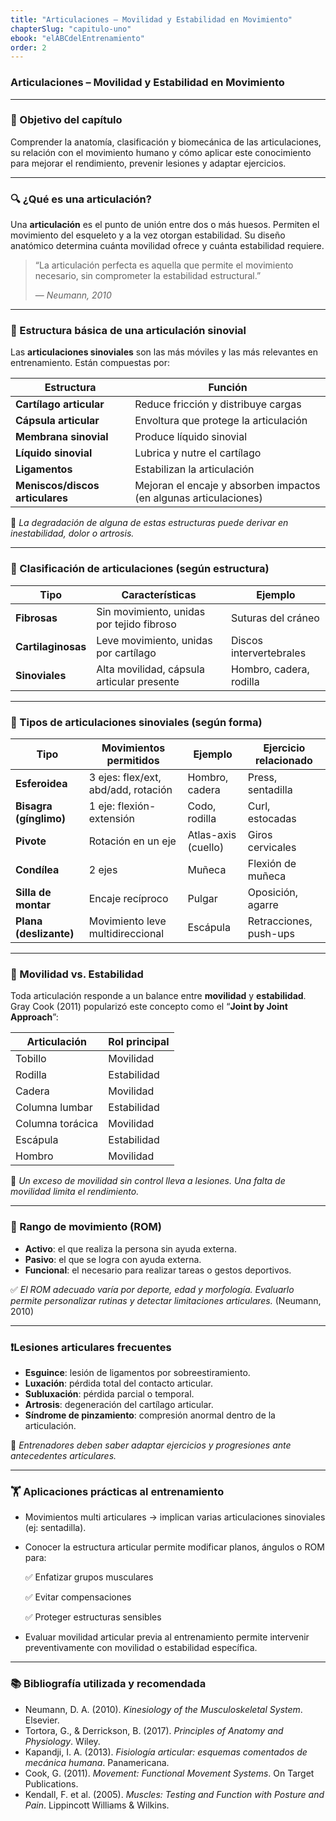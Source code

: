 ```yaml
---
title: "Articulaciones – Movilidad y Estabilidad en Movimiento"
chapterSlug: "capitulo-uno"
ebook: "elABCdelEntrenamiento"
order: 2
---
```


### Articulaciones – Movilidad y Estabilidad en Movimiento

---

### 🎯 Objetivo del capítulo

Comprender la anatomía, clasificación y biomecánica de las articulaciones, su relación con el movimiento humano y cómo aplicar este conocimiento para mejorar el rendimiento, prevenir lesiones y adaptar ejercicios.

---

### 🔍 ¿Qué es una articulación?

Una **articulación** es el punto de unión entre dos o más huesos. Permiten el movimiento del esqueleto y a la vez otorgan estabilidad. Su diseño anatómico determina cuánta movilidad ofrece y cuánta estabilidad requiere.

> “La articulación perfecta es aquella que permite el movimiento necesario, sin comprometer la estabilidad estructural.”
> 
> 
> — *Neumann, 2010*
> 

---

### 🧬 Estructura básica de una articulación sinovial

Las **articulaciones sinoviales** son las más móviles y las más relevantes en entrenamiento. Están compuestas por:

| Estructura | Función |
| --- | --- |
| **Cartílago articular** | Reduce fricción y distribuye cargas |
| **Cápsula articular** | Envoltura que protege la articulación |
| **Membrana sinovial** | Produce líquido sinovial |
| **Líquido sinovial** | Lubrica y nutre el cartílago |
| **Ligamentos** | Estabilizan la articulación |
| **Meniscos/discos articulares** | Mejoran el encaje y absorben impactos (en algunas articulaciones) |

🔧 *La degradación de alguna de estas estructuras puede derivar en inestabilidad, dolor o artrosis.*

---

### 🧠 Clasificación de articulaciones (según estructura)

| Tipo | Características | Ejemplo |
| --- | --- | --- |
| **Fibrosas** | Sin movimiento, unidas por tejido fibroso | Suturas del cráneo |
| **Cartilaginosas** | Leve movimiento, unidas por cartílago | Discos intervertebrales |
| **Sinoviales** | Alta movilidad, cápsula articular presente | Hombro, cadera, rodilla |

---

### 🦿 Tipos de articulaciones sinoviales (según forma)

| Tipo | Movimientos permitidos | Ejemplo | Ejercicio relacionado |
| --- | --- | --- | --- |
| **Esferoidea** | 3 ejes: flex/ext, abd/add, rotación | Hombro, cadera | Press, sentadilla |
| **Bisagra (gínglimo)** | 1 eje: flexión-extensión | Codo, rodilla | Curl, estocadas |
| **Pivote** | Rotación en un eje | Atlas-axis (cuello) | Giros cervicales |
| **Condílea** | 2 ejes | Muñeca | Flexión de muñeca |
| **Silla de montar** | Encaje recíproco | Pulgar | Oposición, agarre |
| **Plana (deslizante)** | Movimiento leve multidireccional | Escápula | Retracciones, push-ups |

---

### 🔄 Movilidad vs. Estabilidad

Toda articulación responde a un balance entre **movilidad** y **estabilidad**. Gray Cook (2011) popularizó este concepto como el “**Joint by Joint Approach**”:

| Articulación | Rol principal |
| --- | --- |
| Tobillo | Movilidad |
| Rodilla | Estabilidad |
| Cadera | Movilidad |
| Columna lumbar | Estabilidad |
| Columna torácica | Movilidad |
| Escápula | Estabilidad |
| Hombro | Movilidad |

📌 *Un exceso de movilidad sin control lleva a lesiones. Una falta de movilidad limita el rendimiento.*

---

### 🧠 Rango de movimiento (ROM)

- **Activo**: el que realiza la persona sin ayuda externa.
- **Pasivo**: el que se logra con ayuda externa.
- **Funcional**: el necesario para realizar tareas o gestos deportivos.

✅ *El ROM adecuado varía por deporte, edad y morfología. Evaluarlo permite personalizar rutinas y detectar limitaciones articulares.* (Neumann, 2010)

---

### ❗Lesiones articulares frecuentes

- **Esguince**: lesión de ligamentos por sobreestiramiento.
- **Luxación**: pérdida total del contacto articular.
- **Subluxación**: pérdida parcial o temporal.
- **Artrosis**: degeneración del cartílago articular.
- **Síndrome de pinzamiento**: compresión anormal dentro de la articulación.

📍 *Entrenadores deben saber adaptar ejercicios y progresiones ante antecedentes articulares.*

---

### 🏋️ Aplicaciones prácticas al entrenamiento

- Movimientos multi articulares → implican varias articulaciones sinoviales (ej: sentadilla).
- Conocer la estructura articular permite modificar planos, ángulos o ROM para:
    
    ✅ Enfatizar grupos musculares
    
    ✅ Evitar compensaciones
    
    ✅ Proteger estructuras sensibles
    
- Evaluar movilidad articular previa al entrenamiento permite intervenir preventivamente con movilidad o estabilidad específica.

---

### 📚 Bibliografía utilizada y recomendada

- Neumann, D. A. (2010). *Kinesiology of the Musculoskeletal System*. Elsevier.
- Tortora, G., & Derrickson, B. (2017). *Principles of Anatomy and Physiology*. Wiley.
- Kapandji, I. A. (2013). *Fisiología articular: esquemas comentados de mecánica humana*. Panamericana.
- Cook, G. (2011). *Movement: Functional Movement Systems*. On Target Publications.
- Kendall, F. et al. (2005). *Muscles: Testing and Function with Posture and Pain*. Lippincott Williams & Wilkins.